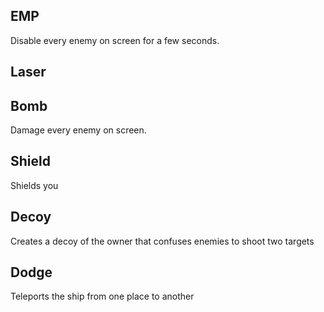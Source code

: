 ## EMP
Disable every enemy on screen for a few seconds.

## Laser


## Bomb
Damage every enemy on screen.

## Shield
Shields you

## Decoy
Creates a decoy of the owner that confuses enemies to shoot two targets

## Dodge
Teleports the ship from one place to another


